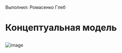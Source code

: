 Выполнил: Ромасенко Глеб
##
# Концептуальная модель
##
![image](https://github.com/user-attachments/assets/0685f09e-5233-4499-8c0e-1d277fdb88bb)
